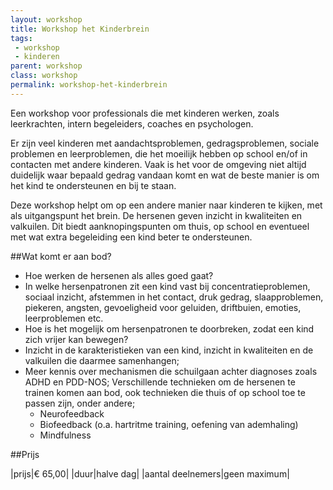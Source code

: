 ```yaml
---
layout: workshop
title: Workshop het Kinderbrein
tags:
 - workshop
 - kinderen
parent: workshop
class: workshop
permalink: workshop-het-kinderbrein
---
```

Een workshop voor professionals die met kinderen werken, zoals leerkrachten, intern begeleiders, coaches en psychologen.

Er zijn veel kinderen met aandachtsproblemen, gedragsproblemen, sociale problemen en leerproblemen, die het moeilijk hebben op school en/of in contacten met andere kinderen. Vaak is het voor de omgeving niet altijd duidelijk waar bepaald gedrag vandaan komt en wat de beste manier is om het kind te ondersteunen en bij te staan.

Deze workshop helpt om op een andere manier naar kinderen te kijken, met als uitgangspunt het brein. De hersenen geven inzicht in kwaliteiten en valkuilen. Dit biedt aanknopingspunten om thuis, op school en eventueel met wat extra begeleiding een kind beter te ondersteunen.

##Wat komt er aan bod?

* Hoe werken de hersenen als alles goed gaat?
* In welke hersenpatronen zit een kind vast bij concentratieproblemen, sociaal inzicht, afstemmen in het contact, druk gedrag, slaapproblemen, piekeren, angsten, gevoeligheid voor geluiden, driftbuien, emoties, leerproblemen etc.
* Hoe is het mogelijk om hersenpatronen te doorbreken, zodat een kind zich vrijer kan bewegen?
* Inzicht in de karakteristieken van een kind, inzicht in kwaliteiten en de valkuilen die daarmee samenhangen;
* Meer kennis over mechanismen die schuilgaan achter diagnoses zoals ADHD en PDD-NOS;
Verschillende technieken om de hersenen te trainen komen aan bod, ook technieken die thuis of op school toe te passen zijn, onder andere;
    * Neurofeedback
    * Biofeedback (o.a. hartritme training, oefening van ademhaling)
    * Mindfulness

##Prijs

|prijs|€ 65,00|
|duur|halve dag|
|aantal deelnemers|geen maximum|